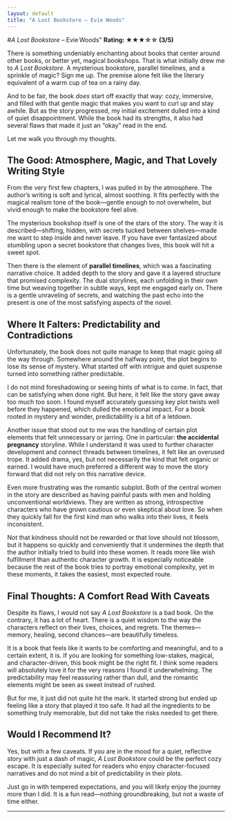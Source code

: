 ```yaml
---
layout: default
title: "A Lost Bookstore – Evie Woods"
---
```


#*A Lost Bookstore* – Evie Woods"
**Rating: ★★★☆☆ (3/5)**

There is something undeniably enchanting about books that center around other books, or better yet, magical bookshops. That is what initially drew me to *A Lost Bookstore*. A mysterious bookstore, parallel timelines, and a sprinkle of magic? Sign me up. The premise alone felt like the literary equivalent of a warm cup of tea on a rainy day.

And to be fair, the book *does* start off exactly that way: cozy, immersive, and filled with that gentle magic that makes you want to curl up and stay awhile. But as the story progressed, my initial excitement dulled into a kind of quiet disappointment. While the book had its strengths, it also had several flaws that made it just an “okay” read in the end.

Let me walk you through my thoughts.

## The Good: Atmosphere, Magic, and That Lovely Writing Style

From the very first few chapters, I was pulled in by the atmosphere. The author’s writing is soft and lyrical, almost soothing. It fits perfectly with the magical realism tone of the book—gentle enough to not overwhelm, but vivid enough to make the bookstore feel alive.

The mysterious bookshop itself is one of the stars of the story. The way it is described—shifting, hidden, with secrets tucked between shelves—made me want to step inside and never leave. If you have ever fantasized about stumbling upon a secret bookstore that changes lives, this book will hit a sweet spot.

Then there is the element of **parallel timelines**, which was a fascinating narrative choice. It added depth to the story and gave it a layered structure that promised complexity. The dual storylines, each unfolding in their own time but weaving together in subtle ways, kept me engaged early on. There is a gentle unraveling of secrets, and watching the past echo into the present is one of the most satisfying aspects of the novel.

## Where It Falters: Predictability and Contradictions

Unfortunately, the book does not quite manage to keep that magic going all the way through. Somewhere around the halfway point, the plot begins to lose its sense of mystery. What started off with intrigue and quiet suspense turned into something rather predictable.

I do not mind foreshadowing or seeing hints of what is to come. In fact, that can be satisfying when done right. But here, it felt like the story gave away too much too soon. I found myself accurately guessing key plot twists well before they happened, which dulled the emotional impact. For a book rooted in mystery and wonder, predictability is a bit of a letdown.

Another issue that stood out to me was the handling of certain plot elements that felt unnecessary or jarring. One in particular: **the accidental pregnancy** storyline. While I understand it was used to further character development and connect threads between timelines, it felt like an overused trope. It added drama, yes, but not necessarily the kind that felt organic or earned. I would have much preferred a different way to move the story forward that did not rely on this narrative device.

Even more frustrating was the romantic subplot. Both of the central women in the story are described as having painful pasts with men and holding unconventional worldviews. They are written as strong, introspective characters who have grown cautious or even skeptical about love. So when they quickly fall for the first kind man who walks into their lives, it feels inconsistent.

Not that kindness should not be rewarded or that love should not blossom, but it happens so quickly and conveniently that it undermines the depth that the author initially tried to build into these women. It reads more like wish fulfillment than authentic character growth. It is especially noticeable because the rest of the book tries to portray emotional complexity, yet in these moments, it takes the easiest, most expected route.

## Final Thoughts: A Comfort Read With Caveats

Despite its flaws, I would not say *A Lost Bookstore* is a bad book. On the contrary, it has a lot of heart. There is a quiet wisdom to the way the characters reflect on their lives, choices, and regrets. The themes—memory, healing, second chances—are beautifully timeless.

It is a book that feels like it wants to be comforting and meaningful, and to a certain extent, it is. If you are looking for something low-stakes, magical, and character-driven, this book might be the right fit. I think some readers will absolutely love it for the very reasons I found it underwhelming. The predictability may feel reassuring rather than dull, and the romantic elements might be seen as sweet instead of rushed.

But for me, it just did not quite hit the mark. It started strong but ended up feeling like a story that played it too safe. It had all the ingredients to be something truly memorable, but did not take the risks needed to get there.

## Would I Recommend It?

Yes, but with a few caveats. If you are in the mood for a quiet, reflective story with just a dash of magic, *A Lost Bookstore* could be the perfect cozy escape. It is especially suited for readers who enjoy character-focused narratives and do not mind a bit of predictability in their plots.

Just go in with tempered expectations, and you will likely enjoy the journey more than I did. It is a fun read—nothing groundbreaking, but not a waste of time either.

---

